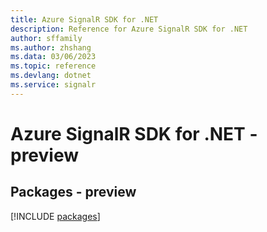 ```yaml
---
title: Azure SignalR SDK for .NET
description: Reference for Azure SignalR SDK for .NET
author: sffamily
ms.author: zhshang
ms.data: 03/06/2023
ms.topic: reference
ms.devlang: dotnet
ms.service: signalr
---
```

# Azure SignalR SDK for .NET - preview
## Packages - preview
[!INCLUDE [packages](signalr-index.md)]